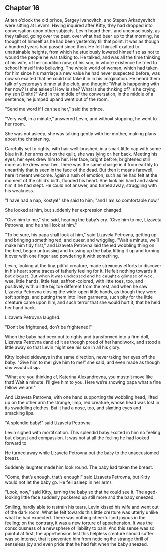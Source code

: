 ## Chapter 16


At ten o’clock the old prince, Sergey Ivanovitch, and Stepan
Arkadyevitch were sitting at Levin’s. Having inquired after Kitty, they
had dropped into conversation upon other subjects. Levin heard them, and
unconsciously, as they talked, going over the past, over what had been
up to that morning, he thought of himself as he had been yesterday till
that point. It was as though a hundred years had passed since then. He
felt himself exalted to unattainable heights, from which he studiously
lowered himself so as not to wound the people he was talking to. He
talked, and was all the time thinking of his wife, of her condition now,
of his son, in whose existence he tried to school himself into
believing. The whole world of woman, which had taken for him since his
marriage a new value he had never suspected before, was now so exalted
that he could not take it in in his imagination. He heard them talk of
yesterday’s dinner at the club, and thought: "What is happening with her
now? Is she asleep? How is she? What is she thinking of? Is he crying,
my son Dmitri?" And in the middle of the conversation, in the middle of
a sentence, he jumped up and went out of the room.

"Send me word if I can see her," said the prince.

"Very well, in a minute," answered Levin, and without stopping, he went
to her room.

She was not asleep, she was talking gently with her mother, making plans
about the christening.

Carefully set to rights, with hair well-brushed, in a smart little cap
with some blue in it, her arms out on the quilt, she was lying on her
back. Meeting his eyes, her eyes drew him to her. Her face, bright
before, brightened still more as he drew near her. There was the same
change in it from earthly to unearthly that is seen in the face of the
dead. But then it means farewell, here it meant welcome. Again a rush of
emotion, such as he had felt at the moment of the child’s birth, flooded
his heart. She took his hand and asked him if he had slept. He could not
answer, and turned away, struggling with his weakness.

"I have had a nap, Kostya!" she said to him; "and I am so comfortable
now."

She looked at him, but suddenly her expression changed.

"Give him to me," she said, hearing the baby’s cry. "Give him to me,
Lizaveta Petrovna, and he shall look at him."

"To be sure, his papa shall look at him," said Lizaveta Petrovna,
getting up and bringing something red, and queer, and wriggling. "Wait a
minute, we’ll make him tidy first," and Lizaveta Petrovna laid the red
wobbling thing on the bed, began untrussing and trussing up the baby,
lifting it up and turning it over with one finger and powdering it with
something.

Levin, looking at the tiny, pitiful creature, made strenuous efforts to
discover in his heart some traces of fatherly feeling for it. He felt
nothing towards it but disgust. But when it was undressed and he caught
a glimpse of wee, wee, little hands, little feet, saffron-colored, with
little toes, too, and positively with a little big toe different from
the rest, and when he saw Lizaveta Petrovna closing the wide-open little
hands, as though they were soft springs, and putting them into linen
garments, such pity for the little creature came upon him, and such
terror that she would hurt it, that he held her hand back.

Lizaveta Petrovna laughed.

"Don’t be frightened, don’t be frightened!"

When the baby had been put to rights and transformed into a firm doll,
Lizaveta Petrovna dandled it as though proud of her handiwork, and stood
a little away so that Levin might see his son in all his glory.

Kitty looked sideways in the same direction, never taking her eyes off
the baby. "Give him to me! give him to me!" she said, and even made as
though she would sit up.

"What are you thinking of, Katerina Alexandrovna, you mustn’t move like
that! Wait a minute. I’ll give him to you. Here we’re showing papa what
a fine fellow we are!"

And Lizaveta Petrovna, with one hand supporting the wobbling head,
lifted up on the other arm the strange, limp, red creature, whose head
was lost in its swaddling clothes. But it had a nose, too, and slanting
eyes and smacking lips.

"A splendid baby!" said Lizaveta Petrovna.

Levin sighed with mortification. This splendid baby excited in him no
feeling but disgust and compassion. It was not at all the feeling he had
looked forward to.

He turned away while Lizaveta Petrovna put the baby to the unaccustomed
breast.

Suddenly laughter made him look round. The baby had taken the breast.

"Come, that’s enough, that’s enough!" said Lizaveta Petrovna, but Kitty
would not let the baby go. He fell asleep in her arms.

"Look, now," said Kitty, turning the baby so that he could see it. The
aged-looking little face suddenly puckered up still more and the baby
sneezed.

Smiling, hardly able to restrain his tears, Levin kissed his wife and
went out of the dark room. What he felt towards this little creature was
utterly unlike what he had expected. There was nothing cheerful and
joyous in the feeling; on the contrary, it was a new torture of
apprehension. It was the consciousness of a new sphere of liability to
pain. And this sense was so painful at first, the apprehension lest this
helpless creature should suffer was so intense, that it prevented him
from noticing the strange thrill of senseless joy and even pride that he
had felt when the baby sneezed.



